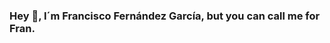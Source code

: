 ### Hey  👋, I´m Francisco Fernández García, but you can call me for Fran.

<!--
**franjfgcarmo/franjfgcarmo** is a ✨ _special_ ✨ repository because its `README.md` (this file) appears on your GitHub profile.

Here are some ideas to get you started:

- 🔭 I’m currently working on ![Bitnovo](https://www.bitnovo.com/) and ![bitsa](https://www.bitsacard.com/) 
- 🌱 I’m currently learning ...
- 👯 I’m looking to collaborate on ...
- 🤔 I’m looking for help with ...
- 💬 Ask me about ...
- 📫 How to reach me: ...
- 😄 Pronouns: ...
- ⚡ Fun fact: ...
-->
